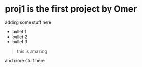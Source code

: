# proj1 is the first project by Omer

adding some stuff here

- bullet 1
- bullet 2
- bullet 3

> this is amazing
> 

and more stuff here
